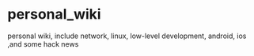 # personal_wiki
personal wiki, include network, linux, low-level development, android, ios ,and some hack news
